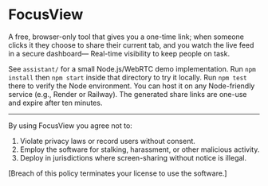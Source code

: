 # FocusView
A free, browser-only tool that gives you a one-time link; when someone clicks it they choose to share their current tab, and you watch the live feed in a secure dashboard— Real-time visibility to keep people on task.

See `assistant/` for a small Node.js/WebRTC demo implementation.
Run `npm install` then `npm start` inside that directory to try it locally.
Run `npm test` there to verify the Node environment.
You can host it on any Node-friendly service (e.g., Render or Railway).
The generated share links are one-use and expire after ten minutes.

---

By using FocusView you agree not to:
1. Violate privacy laws or record users without consent.
2. Employ the software for stalking, harassment, or other malicious activity.
3. Deploy in jurisdictions where screen-sharing without notice is illegal.

[Breach of this policy terminates your license to use the software.]
